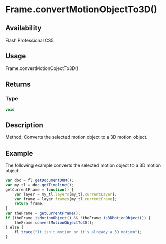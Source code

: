 # Frame.convertMotionObjectTo3D()

## Availability

Flash Professional CS5.

## Usage

Frame.convertMotionObjectTo3D()

## Returns

### Type

```typescript
void
```

## Description

Method; Converts the selected motion object to a 3D motion object.

## Example

The following example converts the selected motion object to a 3D motion object:

```javascript
var doc = fl.getDocumentDOM();
var my_tl = doc.getTimeline();
getCurrentFrame = function() {
    var layer = my_tl.layers[my_tl.currentLayer];
    var frame = layer.frames[my_tl.currentFrame];
    return frame;
}
var theFrame = getCurrentFrame();
if (theFrame.isMotionObject() && !theFrame.is3DMotionObject()) {
    theFrame.convertMotionObjectTo3D();
} else {
    fl.trace("It isn't motion or it's already a 3D motion");
}
```
